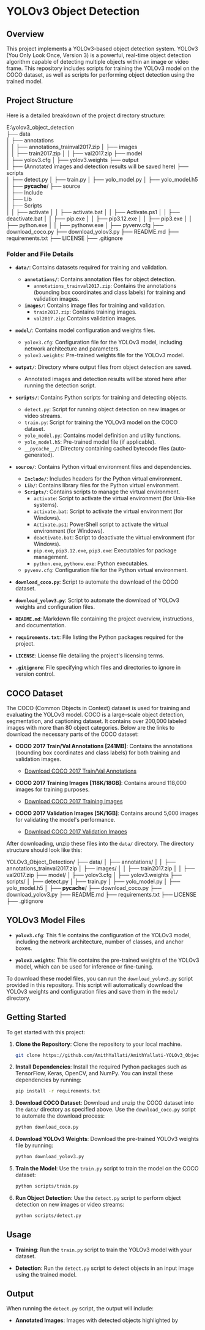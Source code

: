 
# YOLOv3 Object Detection

## Overview
This project implements a YOLOv3-based object detection system. YOLOv3 (You Only Look Once, Version 3) is a powerful, real-time object detection algorithm capable of detecting multiple objects within an image or video frame. This repository includes scripts for training the YOLOv3 model on the COCO dataset, as well as scripts for performing object detection using the trained model.

## Project Structure

Here is a detailed breakdown of the project directory structure:

E:\yolov3_object_detection\
├── data\
│   ├── annotations\
│   │   ├── annotations_trainval2017.zip
│   ├── images\
│   │   ├── train2017.zip
│   │   ├── val2017.zip
├── model\
│   ├── yolov3.cfg
│   ├── yolov3.weights
├── output\
│   ├── (Annotated images and detection results will be saved here)
├── scripts\
│   ├── detect.py
│   ├── train.py
│   ├── yolo_model.py
│   ├── yolo_model.h5
│   ├── __pycache__/
├── source\
│   ├── Include\
│   ├── Lib\
│   ├── Scripts\
│   │   ├── activate
│   │   ├── activate.bat
│   │   ├── Activate.ps1
│   │   ├── deactivate.bat
│   │   ├── pip.exe
│   │   ├── pip3.12.exe
│   │   ├── pip3.exe
│   │   ├── python.exe
│   │   ├── pythonw.exe
│   ├── pyvenv.cfg
├── download_coco.py
├── download_yolov3.py
├── README.md
├── requirements.txt
├── LICENSE
├── .gitignore

### Folder and File Details

- **`data/`**: Contains datasets required for training and validation.
  - **`annotations/`**: Contains annotation files for object detection.
    - `annotations_trainval2017.zip`: Contains the annotations (bounding box coordinates and class labels) for training and validation images.
  - **`images/`**: Contains image files for training and validation.
    - `train2017.zip`: Contains training images.
    - `val2017.zip`: Contains validation images.

- **`model/`**: Contains model configuration and weights files.
  - `yolov3.cfg`: Configuration file for the YOLOv3 model, including network architecture and parameters.
  - `yolov3.weights`: Pre-trained weights file for the YOLOv3 model.

- **`output/`**: Directory where output files from object detection are saved.
  - Annotated images and detection results will be stored here after running the detection script.

- **`scripts/`**: Contains Python scripts for training and detecting objects.
  - `detect.py`: Script for running object detection on new images or video streams.
  - `train.py`: Script for training the YOLOv3 model on the COCO dataset.
  - `yolo_model.py`: Contains model definition and utility functions.
  - `yolo_model.h5`: Pre-trained model file (if applicable).
  - `__pycache__/`: Directory containing cached bytecode files (auto-generated).

- **`source/`**: Contains Python virtual environment files and dependencies.
  - **`Include/`**: Includes headers for the Python virtual environment.
  - **`Lib/`**: Contains library files for the Python virtual environment.
  - **`Scripts/`**: Contains scripts to manage the virtual environment.
    - `activate`: Script to activate the virtual environment (for Unix-like systems).
    - `activate.bat`: Script to activate the virtual environment (for Windows).
    - `Activate.ps1`: PowerShell script to activate the virtual environment (for Windows).
    - `deactivate.bat`: Script to deactivate the virtual environment (for Windows).
    - `pip.exe`, `pip3.12.exe`, `pip3.exe`: Executables for package management.
    - `python.exe`, `pythonw.exe`: Python executables.
  - `pyvenv.cfg`: Configuration file for the Python virtual environment.

- **`download_coco.py`**: Script to automate the download of the COCO dataset.

- **`download_yolov3.py`**: Script to automate the download of YOLOv3 weights and configuration files.

- **`README.md`**: Markdown file containing the project overview, instructions, and documentation.

- **`requirements.txt`**: File listing the Python packages required for the project.

- **`LICENSE`**: License file detailing the project's licensing terms.

- **`.gitignore`**: File specifying which files and directories to ignore in version control.

## COCO Dataset
The COCO (Common Objects in Context) dataset is used for training and evaluating the YOLOv3 model. COCO is a large-scale object detection, segmentation, and captioning dataset. It contains over 200,000 labeled images with more than 80 object categories. Below are the links to download the necessary parts of the COCO dataset:

- **COCO 2017 Train/Val Annotations [241MB]**: Contains the annotations (bounding box coordinates and class labels) for both training and validation images.
  - [Download COCO 2017 Train/Val Annotations](http://images.cocodataset.org/annotations/annotations_trainval2017.zip)

- **COCO 2017 Training Images [118K/18GB]**: Contains around 118,000 images for training purposes.
  - [Download COCO 2017 Training Images](http://images.cocodataset.org/zips/train2017.zip)

- **COCO 2017 Validation Images [5K/1GB]**: Contains around 5,000 images for validating the model's performance.
  - [Download COCO 2017 Validation Images](http://images.cocodataset.org/zips/val2017.zip)

After downloading, unzip these files into the `data/` directory. The directory structure should look like this:

YOLOv3_Object_Detection/
├── data/
│   ├── annotations/
│   │   ├── annotations_trainval2017.zip
│   ├── images/
│   │   ├── train2017.zip
│   │   ├── val2017.zip
├── model/
│   ├── yolov3.cfg
│   ├── yolov3.weights
├── scripts/
│   ├── detect.py
│   ├── train.py
│   ├── yolo_model.py
│   ├── yolo_model.h5
│   ├── __pycache__/
├── download_coco.py
├── download_yolov3.py
├── README.md
├── requirements.txt
├── LICENSE
├── .gitignore

## YOLOv3 Model Files

- **`yolov3.cfg`**: This file contains the configuration of the YOLOv3 model, including the network architecture, number of classes, and anchor boxes.

- **`yolov3.weights`**: This file contains the pre-trained weights of the YOLOv3 model, which can be used for inference or fine-tuning.

To download these model files, you can run the `download_yolov3.py` script provided in this repository. This script will automatically download the YOLOv3 weights and configuration files and save them in the `model/` directory.

## Getting Started

To get started with this project:

1. **Clone the Repository**: Clone the repository to your local machine.
   ```bash
   git clone https://github.com/AmithYallati/AmithYallati-YOLOv3_Object_Detection.git
   ```

2. **Install Dependencies**: Install the required Python packages such as TensorFlow, Keras, OpenCV, and NumPy. You can install these dependencies by running:
   ```bash
   pip install -r requirements.txt
   ```

3. **Download COCO Dataset**: Download and unzip the COCO dataset into the `data/` directory as specified above. Use the `download_coco.py` script to automate the download process:
   ```bash
   python download_coco.py
   ```

4. **Download YOLOv3 Weights**: Download the pre-trained YOLOv3 weights file by running:
   ```bash
   python download_yolov3.py
   ```

5. **Train the Model**: Use the `train.py` script to train the model on the COCO dataset:
   ```bash
   python scripts/train.py
   ```

6. **Run Object Detection**: Use the `detect.py` script to perform object detection on new images or video streams:
   ```bash
   python scripts/detect.py
   ```

## Usage

- **Training**: Run the `train.py` script to train the YOLOv3 model with your dataset.

- **Detection**: Run the `detect.py` script to detect objects in an input image using the trained model.

## Output

When running the `detect.py` script, the output will include:

- **Annotated Images**: Images with detected objects highlighted by
